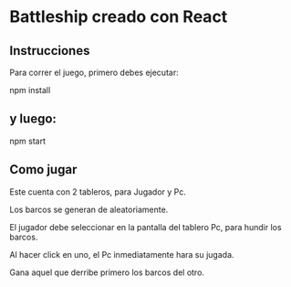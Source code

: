 # Battleship creado con React


## Instrucciones

Para correr el juego, primero debes ejecutar:

npm install

## y luego:

npm start

## Como jugar

Este cuenta con 2 tableros, para Jugador y Pc.

Los barcos se generan de aleatoriamente.

El jugador debe seleccionar en la pantalla del tablero Pc, para hundir los barcos.

Al hacer click en uno, el Pc inmediatamente hara su jugada.

Gana aquel que derribe primero los barcos del otro.
